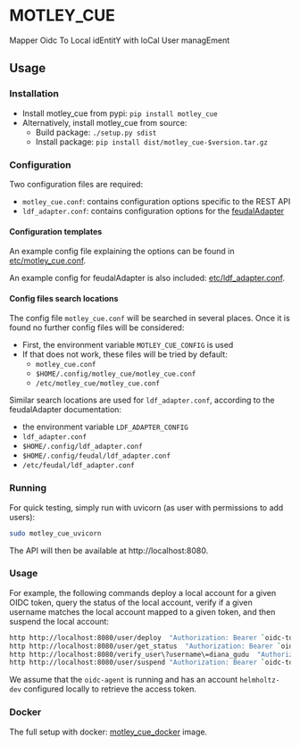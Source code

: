 # MOTLEY_CUE
Mapper Oidc To Local idEntitY with loCal User managEment

## Usage
### Installation

- Install motley_cue from pypi: `pip install motley_cue`
- Alternatively, install motley_cue from source:
    - Build package: `./setup.py sdist`
    - Install package: `pip install dist/motley_cue-$version.tar.gz`

### Configuration

Two configuration files are required:
- `motley_cue.conf`: contains configuration options specific to the REST API
- `ldf_adapter.conf`: contains configuration options for the [feudalAdapter](https://git.scc.kit.edu/feudal/feudalAdapterLdf)

#### Configuration templates

An example config file explaining the options can be found in [etc/motley_cue.conf](etc/motley_cue.conf).

An example config for feudalAdapter is also included: [etc/ldf_adapter.conf](etc/ldf_adapter.conf).

#### Config files search locations

The config file `motley_cue.conf` will be searched in several places. Once it is found no further config files will be considered:

- First, the environment variable `MOTLEY_CUE_CONFIG` is used
- If that does not work, these files will be tried by default:
    - `motley_cue.conf`
    - `$HOME/.config/motley_cue/motley_cue.conf`
    - `/etc/motley_cue/motley_cue.conf`

Similar search locations are used for `ldf_adapter.conf`, according to the feudalAdapter documentation:
- the environment variable `LDF_ADAPTER_CONFIG`
- `ldf_adapter.conf`
- `$HOME/.config/ldf_adapter.conf`
- `$HOME/.config/feudal/ldf_adapter.conf`
- `/etc/feudal/ldf_adapter.conf`

### Running
For quick testing, simply run with uvicorn (as user with permissions to add users):

```sh
sudo motley_cue_uvicorn
```
The API will then be available at http://localhost:8080.

### Usage

For example, the following commands deploy a local account for a given OIDC token, query the status of the local account, verify if a given username matches the local account mapped to a given token, and then suspend the local account:
```sh
http http://localhost:8080/user/deploy  "Authorization: Bearer `oidc-token helmholtz-dev`"
http http://localhost:8080/user/get_status  "Authorization: Bearer `oidc-token helmholtz-dev`"
http http://localhost:8080/verify_user\?username\=diana_gudu  "Authorization: Bearer `oidc-token helmholtz-dev`"
http http://localhost:8080/user/suspend "Authorization: Bearer `oidc-token helmholtz-dev`"
```

We assume that the `oidc-agent` is running and has an account `helmholtz-dev` configured locally to retrieve the access token.

### Docker
The full setup with docker: [motley_cue_docker](https://github.com/dianagudu/motley_cue_docker) image.
